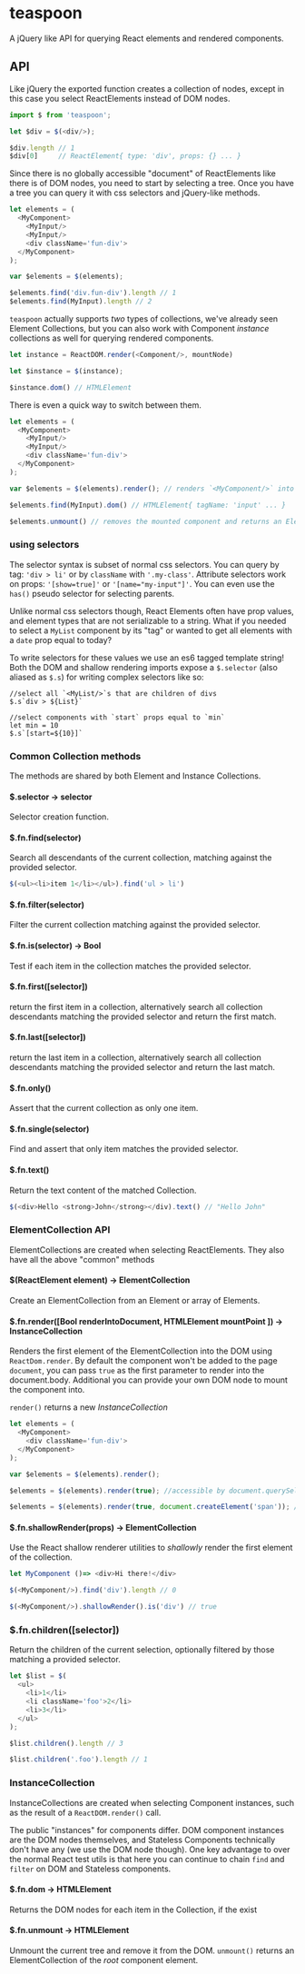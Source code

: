 teaspoon
========

A jQuery like API for querying React elements and rendered components.

## API

Like jQuery the exported function creates a collection of nodes, except in this case you select ReactElements instead
of DOM nodes.

```js
import $ from 'teaspoon';

let $div = $(<div/>);

$div.length // 1
$div[0]     // ReactElement{ type: 'div', props: {} ... }
```

Since there is no globally accessible "document" of ReactElements like there is of DOM nodes, you need
to start by selecting a tree. Once you have a tree you can query it with css selectors and jQuery-like methods.

```js
let elements = (
  <MyComponent>
    <MyInput/>
    <MyInput/>
    <div className='fun-div'>  
  </MyComponent>
);

var $elements = $(elements);

$elements.find('div.fun-div').length // 1
$elements.find(MyInput).length // 2
```

`teaspoon` actually supports _two_ types of collections, we've already seen Element Collections,
but you can also work with Component _instance_ collections as well for querying rendered components.

```js
let instance = ReactDOM.render(<Component/>, mountNode)

let $instance = $(instance);

$instance.dom() // HTMLElement
```

There is even a quick way to switch between them.

```js
let elements = (
  <MyComponent>
    <MyInput/>
    <MyInput/>
    <div className='fun-div'>  
  </MyComponent>
);

var $elements = $(elements).render(); // renders `<MyComponent/>` into the DOM and returns an InstanceCollection

$elements.find(MyInput).dom() // HTMLElement{ tagName: 'input' ... }

$elements.unmount() // removes the mounted component and returns an ElementCollection
```

### using selectors

The selector syntax is subset of normal css selectors. You can query by tag: `'div > li'` or
by `className` with `'.my-class'`. Attribute selectors work on props: `'[show=true]'` or `'[name="my-input"]'`.
You can even use the `has()` pseudo selector for selecting parents.

Unlike normal css selectors though, React Elements often have prop values, and element types that are not serializable
to a string. What if you needed to select a `MyList` component by its "tag" or wanted to get all elements with
a `date` prop equal to today?

To write selectors for these values we use an es6 tagged template string! Both the DOM and shallow rendering
imports expose a `$.selector` (also aliased as `$.s`) for writing complex selectors like so:

```
//select all `<MyList/>`s that are children of divs
$.s`div > ${List}`

//select components with `start` props equal to `min`
let min = 10
$.s`[start=${10}]`
```


### Common Collection methods

The methods are shared by both Element and Instance Collections.

#### $.selector -> selector

Selector creation function.

#### $.fn.find(selector)

Search all descendants of the current collection, matching against
the provided selector.

```js
$(<ul><li>item 1</li></ul>).find('ul > li')
```

#### $.fn.filter(selector)

Filter the current collection matching against the provided
selector.

#### $.fn.is(selector) -> Bool

Test if each item in the collection matches the provided
selector.

#### $.fn.first([selector])

return the first item in a collection, alternatively search all
collection descendants matching the provided selector and return
the first match.

#### $.fn.last([selector])

return the last item in a collection, alternatively search all
collection descendants matching the provided selector and return
the last match.

#### $.fn.only()

Assert that the current collection as only one item.

#### $.fn.single(selector)

Find and assert that only item matches the provided selector.

#### $.fn.text()

Return the text content of the matched Collection.

```js
$(<div>Hello <strong>John</strong></div).text() // "Hello John"
```

### ElementCollection API

ElementCollections are created when selecting ReactElements. They
also have all the above "common" methods

#### $(ReactElement element) -> ElementCollection

Create an ElementCollection from an Element or array of Elements.

#### $.fn.render([Bool renderIntoDocument, HTMLElement mountPoint ]) -> InstanceCollection

Renders the first element of the ElementCollection into the DOM using `ReactDom.render`. By default
the component won't be added to the page `document`, you can pass `true` as the first parameter to render into the
document.body. Additional you can provide your own DOM node to mount the component into.

`render()` returns a new _InstanceCollection_

```js
let elements = (
  <MyComponent>
    <div className='fun-div'>  
  </MyComponent>
);

var $elements = $(elements).render();

$elements = $(elements).render(true); //accessible by document.querySelectorAll

$elements = $(elements).render(true, document.createElement('span')); //mounts the component to the <span/>
```

#### $.fn.shallowRender(props) -> ElementCollection

Use the React shallow renderer utilities to _shallowly_ render the first element of the collection.

```js
let MyComponent ()=> <div>Hi there!</div>

$(<MyComponent/>).find('div').length // 0

$(<MyComponent/>).shallowRender().is('div') // true
```

### $.fn.children([selector])

Return the children of the current selection, optionally filtered by those matching a provided selector.

```js
let $list = $(
  <ul>
    <li>1</li>
    <li className='foo'>2</li>
    <li>3</li>
  </ul>
);

$list.children().length // 3

$list.children('.foo').length // 1
```

### InstanceCollection

InstanceCollections are created when selecting Component instances, such as
the result of a `ReactDOM.render()` call.

The public "instances" for components differ. DOM component instances
are the DOM nodes themselves, and Stateless Components technically don't have any
(we use the DOM node though). One key advantage to over the normal React
test utils is that here you can continue to chain `find` and `filter` on
DOM and Stateless components.

#### $.fn.dom -> HTMLElement

Returns the DOM nodes for each item in the Collection, if the exist

#### $.fn.unmount -> HTMLElement

Unmount the current tree and remove it from the DOM. `unmount()` returns an
ElementCollection of the _root_ component element.
